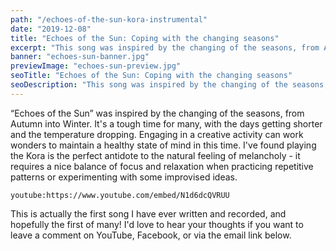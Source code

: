 ```yaml
---
path: "/echoes-of-the-sun-kora-instrumental"
date: "2019-12-08"
title: "Echoes of the Sun: Coping with the changing seasons"
excerpt: "This song was inspired by the changing of the seasons, from Autumn into Winter. It's a tough time for many, and engaging in a creative activity can work wonders."
banner: "echoes-sun-banner.jpg"
previewImage: "echoes-sun-preview.jpg"
seoTitle: "Echoes of the Sun: Coping with the changing seasons"
seoDescription: "This song was inspired by the changing of the seasons, from Autumn into Winter. It's a tough time for many, and engaging in a creative activity can work wonders."
---
```


“Echoes of the Sun” was inspired by the changing of the seasons, from Autumn into Winter. It's a tough time for many, with the days getting shorter and the temperature dropping. Engaging in a creative activity can work wonders to maintain a healthy state of mind in this time. I've found playing the Kora is the perfect antidote to the natural feeling of melancholy - it requires a nice balance of focus and relaxation when practicing repetitive patterns or experimenting with some improvised ideas.

`youtube:https://www.youtube.com/embed/N1d6dcQVRUU`

This is actually the first song I have ever written and recorded, and hopefully the first of many! I'd love to hear your thoughts if you want to leave a comment on YouTube, Facebook, or via the email link below.
